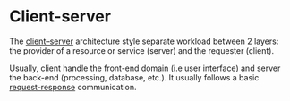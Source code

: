 # Client-server

The [client–server](https://wikipedia.org/wiki/client%e2%80%93server_model) architecture style separate workload between 2 layers: the provider of a resource or service (server) and the requester (client).

Usually, client handle the front-end domain (i.e user interface) and server the back-end (processing, database, etc.). It usually follows a basic [request-response](https://wikipedia.org/wiki/request%e2%80%93response) communication.